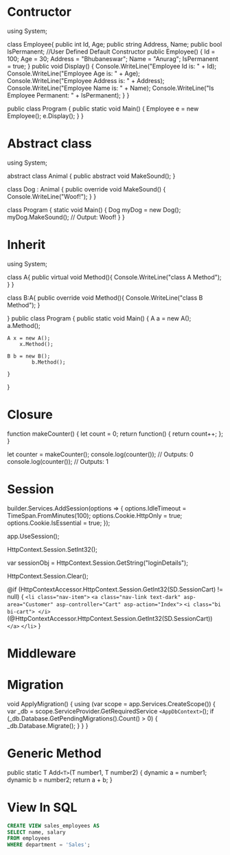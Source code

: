 # Contructor

using System;

class Employee{
public int Id, Age;
        public string Address, Name;
        public bool IsPermanent;
        //User Defined Default Constructor
        public Employee()
        {
            Id = 100;
            Age = 30;
            Address = "Bhubaneswar";
            Name = "Anurag";
            IsPermanent = true;
        }
        public void Display()
        {
            Console.WriteLine("Employee Id is:  " + Id);
            Console.WriteLine("Employee Age is:  " + Age);
            Console.WriteLine("Employee Address is:  " + Address);
            Console.WriteLine("Employee Name is:  " + Name);
            Console.WriteLine("Is Employee Permanent:  " + IsPermanent);
        }
}

public class Program
{
	public static void Main()
	{
		Employee e = new Employee();
		e.Display();
	}
}

# Abstract class

using System;

abstract class Animal
{
    public abstract void MakeSound();
}

class Dog : Animal
{
    public override void MakeSound()
    {
        Console.WriteLine("Woof!");
    }
}

class Program
{
    static void Main()
    {
        Dog myDog = new Dog();
        myDog.MakeSound();  // Output: Woof!
    }
}

# Inherit

using System;

class A{
	public virtual void Method(){
	Console.WriteLine("class A Method");
	}
}

class B:A{
public override void Method(){
	Console.WriteLine("class B Method");
}

}
public class Program
{
	public static void Main()
	{
		A a = new A();
			a.Method();

    A x = new A();
		x.Method();

    B b = new B();
			b.Method();

    }
}

# Closure

function makeCounter() {
  let count = 0;
  return function() {
    return count++;
  };
}

let counter = makeCounter();
console.log(counter()); // Outputs: 0
console.log(counter()); // Outputs: 1

# Session

builder.Services.AddSession(options =>
{
    options.IdleTimeout = TimeSpan.FromMinutes(100);
    options.Cookie.HttpOnly = true;
    options.Cookie.IsEssential = true;
});

app.UseSession();

HttpContext.Session.SetInt32();

var sessionObj = HttpContext.Session.GetString("loginDetails");

HttpContext.Session.Clear();

@if (HttpContextAccessor.HttpContext.Session.GetInt32(SD.SessionCart) != null)
{
    `<li class="nav-item">`
        `<a class="nav-link text-dark" asp-area="Customer" asp-controller="Cart" asp-action="Index">`
            `<i class="bi bi-cart">` &nbsp;`</i>`
            (@HttpContextAccessor.HttpContext.Session.GetInt32(SD.SessionCart))
        `</a>`
    `</li>`
}

# Middleware

# Migration

void ApplyMigration()
{
    using (var scope = app.Services.CreateScope())
    {
        var _db = scope.ServiceProvider.GetRequiredService `<AppDbContext>`();
        if (_db.Database.GetPendingMigrations().Count() > 0)
        {
            _db.Database.Migrate();
        }
    }
}

# Generic Method

public static T Add`<T>`(T number1, T number2)
{
    dynamic a = number1;
    dynamic b = number2;
    return a + b;
}

# View In SQL

```sql
CREATE VIEW sales_employees AS
SELECT name, salary
FROM employees
WHERE department = 'Sales';
```
